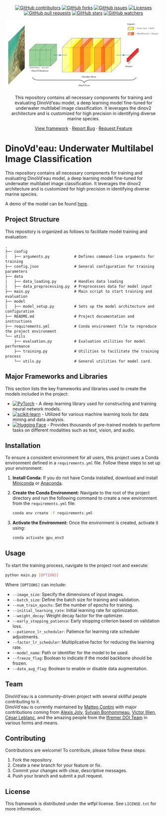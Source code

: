 <p align="center">
  <a href="https://github.com/SeatizenDOI/DinoVdeau/graphs/contributors"><img src="https://img.shields.io/github/contributors/SeatizenDOI/DinoVdeau" alt="GitHub contributors"></a>
  <a href="https://github.com/SeatizenDOI/DinoVdeau/network/members"><img src="https://img.shields.io/github/forks/SeatizenDOI/DinoVdeau" alt="GitHub forks"></a>
  <a href="https://github.com/SeatizenDOI/DinoVdeau/issues"><img src="https://img.shields.io/github/issues/SeatizenDOI/DinoVdeau" alt="GitHub issues"></a>
  <a href="https://github.com/SeatizenDOI/DinoVdeau/blob/master/LICENSE"><img src="https://img.shields.io/github/license/SeatizenDOI/DinoVdeau" alt="Licenses"></a>
  <a href="https://github.com/SeatizenDOI/DinoVdeau/pulls"><img src="https://img.shields.io/github/issues-pr/SeatizenDOI/DinoVdeau" alt="GitHub pull requests"></a>
  <a href="https://github.com/SeatizenDOI/DinoVdeau/stargazers"><img src="https://img.shields.io/github/stars/SeatizenDOI/DinoVdeau" alt="GitHub stars"></a>
  <a href="https://github.com/SeatizenDOI/DinoVdeau/watchers"><img src="https://img.shields.io/github/watchers/SeatizenDOI/DinoVdeau" alt="GitHub watchers"></a>
</p>

<div align="center">
  <img src="images/DinoVd_eau_architecture.png" alt="Project logo" width="700">
  <p align="center">This repository contains all necessary components for training and evaluating DinoVd'eau model, a deep learning model fine-tuned for underwater multilabel image classification. It leverages the dinov2 architecture and is customized for high precision in identifying diverse marine species.</p>
  <a href="https://github.com/SeatizenDOI/DinoVdeau">View framework</a>
  ·
  <a href="https://github.com/SeatizenDOI/DinoVdeau/issues">Report Bug</a>
  ·
  <a href="https://github.com/SeatizenDOI/DinoVdeau/issues">Request Feature</a>
  <h1></h1>
</div>

# DinoVd'eau: Underwater Multilabel Image Classification

This repository contains all necessary components for training and evaluating DinoVd'eau model, a deep learning model fine-tuned for underwater multilabel image classification. It leverages the dinov2 architecture and is customized for high precision in identifying diverse marine species.

A demo of the model can be found <a href="https://huggingface.co/spaces/lombardata/Victor_DinoVdEau_Image_Classification">here</a>.

## Project Structure

This repository is organized as follows to facilitate model training and evaluation:

```
.
├── config
│   ├── arguments.py           # Defines command-line arguments for training
├── config.json                # General configuration for training parameters
├── data
│   ├── data_loading.py        # Handles data loading
│   ├── data_preprocessing.py  # Preprocesses data for model input
├── main.py                    # Main script to start training and evaluation
├── model
│   ├── model_setup.py         # Sets up the model architecture and configuration
├── README.md                  # Project documentation and instructions
├── requirements.yml           # Conda environment file to reproduce the project environment
└── utils
    ├── evaluation.py          # Evaluation utilities for model performance
    ├── training.py            # Utilities to facilitate the training process
    └── utils.py               # General utilities for model card.
```

## Major Frameworks and Libraries

This section lists the key frameworks and libraries used to create the models included in the project:

* [![PyTorch](https://img.shields.io/badge/PyTorch-%23ee4c2c.svg?logo=pytorch&logoColor=white)](https://pytorch.org/) - A deep learning library used for constructing and training neural network models.
* [![scikit-learn](https://img.shields.io/badge/scikit--learn-%23f89a36.svg?logo=scikit-learn&logoColor=white)](https://scikit-learn.org) - Utilized for various machine learning tools for data mining and data analysis.
* [![Hugging Face](https://img.shields.io/badge/Hugging_Face-FFD43B?style=flat-square&logo=huggingface&logoColor=black)](https://huggingface.co/) - Provides thousands of pre-trained models to perform tasks on different modalities such as text, vision, and audio.

## Installation

To ensure a consistent environment for all users, this project uses a Conda environment defined in a `requirements.yml` file. Follow these steps to set up your environment:

1. **Install Conda:** If you do not have Conda installed, download and install [Miniconda](https://docs.conda.io/en/latest/miniconda.html) or [Anaconda](https://www.anaconda.com/products/distribution).

2. **Create the Conda Environment:** Navigate to the root of the project directory and run the following command to create a new environment from the `requirements.yml` file:
   ```bash
   conda env create -f requirements.yml
   ```

3. **Activate the Environment:** Once the environment is created, activate it using:
   ```bash
   conda activate gpu_env3
   ```

## Usage

To start the training process, navigate to the project root and execute:

```bash
python main.py [OPTIONS]
```

Where `[OPTIONS]` can include:

- `--image_size`: Specify the dimensions of input images.
- `--batch_size`: Define the batch size for training and validation.
- `--num_train_epochs`: Set the number of epochs for training.
- `--initial_learning_rate`: Initial learning rate for optimization.
- `--weight_decay`: Weight decay factor for the optimizer.
- `--early_stopping_patience`: Early stopping criterion based on validation loss.
- `--patience_lr_scheduler`: Patience for learning rate scheduler adjustments.
- `--factor_lr_scheduler`: Multiplicative factor for reducing the learning rate.
- `--model_name`: Path or identifier for the model to be used.
- `--freeze_flag`: Boolean to indicate if the model backbone should be frozen.
- `--data_aug_flag`: Boolean to enable or disable data augmentation.

## Team

DinoVd'eau is a community-driven project with several skillful people contributing to it.  
DinoVd'eau is currently maintained by [Matteo Contini](https://github.com/lombardata) with major contributions coming from [Alexis Joly](https://orcid.org/0000-0002-2161-9940), [Sylvain Bonhommeau](https://orcid.org/0000-0002-0882-5918), [Victor Illien](https://github.com/Gouderg), [César Leblanc](https://orcid.org/0000-0002-5682-8179), and the amazing people from the [Ifremer DOI Team](https://ocean-indien.ifremer.fr/) in various forms and means.

## Contributing

Contributions are welcome! To contribute, please follow these steps:

1. Fork the repository.
2. Create a new branch for your feature or fix.
3. Commit your changes with clear, descriptive messages.
4. Push your branch and submit a pull request.

## License

This framework is distributed under the wtfpl license. See `LICENSE.txt` for more information.

